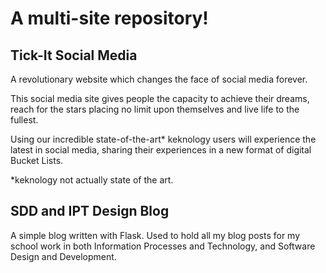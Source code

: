 # A multi-site repository!

## Tick-It Social Media

A revolutionary website which changes the face of social media forever.

This social media site gives people the capacity to achieve their dreams, reach for the stars placing no limit upon themselves and live life to the fullest.

Using our incredible state-of-the-art* keknology users will experience the latest in social media, sharing their experiences in a new format of digital Bucket Lists.

*keknology not actually state of the art.

## SDD and IPT Design Blog

A simple blog written with Flask. Used to hold all my blog posts for my school work in both Information Processes and Technology, and Software Design and Development.
